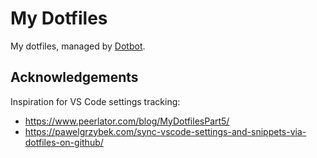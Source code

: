 # My Dotfiles
My dotfiles, managed by [Dotbot](https://github.com/anishathalye/dotbot).

## Acknowledgements
Inspiration for VS Code settings tracking:
- https://www.peerlator.com/blog/MyDotfilesPart5/
- https://pawelgrzybek.com/sync-vscode-settings-and-snippets-via-dotfiles-on-github/
